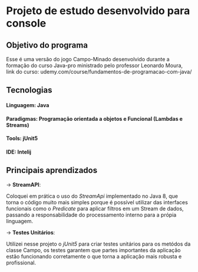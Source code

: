 # Projeto de estudo desenvolvido para console

## Objetivo do programa

Esse é uma versão do jogo Campo-Minado desenvolvido durante a formação do curso Java-pro
ministrado pelo professor Leonardo Moura, link do curso: udemy.com/course/fundamentos-de-programacao-com-java/

## Tecnologias

#### Linguagem: Java
#### Paradigmas: Programação orientada a objetos e Funcional (Lambdas e Streams)
#### Tools: jUnit5
#### IDE: Intelij

## Principais aprendizados

-> **StreamAPI**:

Coloquei em prática o uso do *StreamApi* implementado no Java 8, que torna o código muito mais simples porque é possível utilizar das interfaces funcionais como o *Predicate* 
para aplicar filtros em um Stream de dados, passando a responsabilidade do processamento interno para a própia linguagem.

-> **Testes Unitários**:

Utilizei nesse projeto o *jUnit5* para criar testes unitários para os metódos da classe Campo, os testes garantem que partes importantes da aplicação estão funcionando corretamente
o que torna a aplicação mais robusta e profissional.